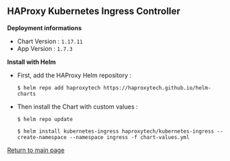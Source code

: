 ## HAProxy Kubernetes Ingress Controller

**Deployment informations**

- Chart Version : `1.17.11`
- App Version : `1.7.3`

**Install with Helm**

* First, add the HAProxy Helm repository :

  ```shell
  $ helm repo add haproxytech https://haproxytech.github.io/helm-charts
  ```

* Then install the Chart with custom values :

  ```shell
  $ helm repo update

  $ helm install kubernetes-ingress haproxytech/kubernetes-ingress --create-namespace --namespace ingress -f chart-values.yml
  ```

[Return to main page](../../README.md)
